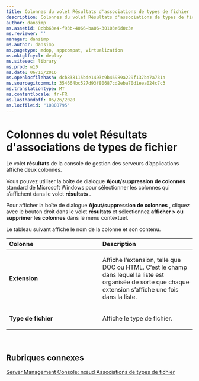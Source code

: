 ```yaml
---
title: Colonnes du volet Résultats d'associations de types de fichier
description: Colonnes du volet Résultats d'associations de types de fichier
author: dansimp
ms.assetid: 8cbb63e4-f93b-4066-ba06-30103e6d0c3e
ms.reviewer: ''
manager: dansimp
ms.author: dansimp
ms.pagetype: mdop, appcompat, virtualization
ms.mktglfcycl: deploy
ms.sitesec: library
ms.prod: w10
ms.date: 06/16/2016
ms.openlocfilehash: dcb838115bde1493c9b46989a229f137ba7a731a
ms.sourcegitcommit: 354664bc527d93f80687cd2eba70d1eea024c7c3
ms.translationtype: MT
ms.contentlocale: fr-FR
ms.lasthandoff: 06/26/2020
ms.locfileid: "10808795"
---
```

# Colonnes du volet Résultats d'associations de types de fichier


Le volet **résultats** de la console de gestion des serveurs d’applications affiche deux colonnes.

Vous pouvez utiliser la boîte de dialogue **Ajout/suppression de colonnes** standard de Microsoft Windows pour sélectionner les colonnes qui s’affichent dans le volet **résultats** .

Pour afficher la boîte de dialogue **Ajout/suppression de colonnes** , cliquez avec le bouton droit dans le volet **résultats** et sélectionnez **afficher &gt; ou supprimer les colonnes** dans le menu contextuel.

Le tableau suivant affiche le nom de la colonne et son contenu.

<table>
<colgroup>
<col width="50%" />
<col width="50%" />
</colgroup>
<thead>
<tr class="header">
<th align="left">Colonne</th>
<th align="left">Description</th>
</tr>
</thead>
<tbody>
<tr class="odd">
<td align="left"><p><strong>Extension</strong></p></td>
<td align="left"><p>Affiche l’extension, telle que DOC ou HTML. C’est le champ dans lequel la liste est organisée de sorte que chaque extension s’affiche une fois dans la liste.</p></td>
</tr>
<tr class="even">
<td align="left"><p><strong>Type de fichier</strong></p></td>
<td align="left"><p>Affiche le type de fichier.</p></td>
</tr>
</tbody>
</table>

 

## Rubriques connexes


[Server Management Console: nœud Associations de types de fichier](server-management-console-file-type-associations-node.md)

 

 






